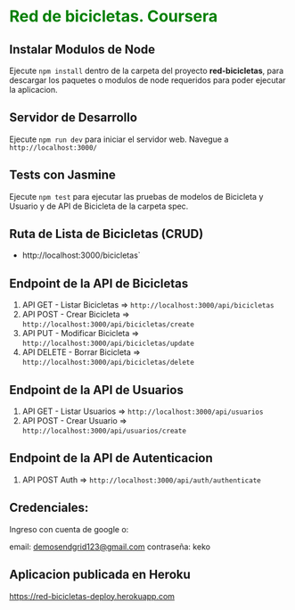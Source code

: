 <h1 style="color:green">Red de bicicletas. Coursera</h1>


## Instalar Modulos de Node

Ejecute `npm install` dentro de la carpeta del proyecto **red-bicicletas**, para descargar los paquetes o modulos de node requeridos para poder ejecutar la aplicacion. 

## Servidor de Desarrollo

Ejecute `npm run dev` para iniciar el servidor web. Navegue a `http://localhost:3000/`

## Tests con Jasmine

Ejecute `npm test` para ejecutar las pruebas de modelos de Bicicleta y Usuario y de API de Bicicleta de la carpeta spec.

## Ruta de Lista de Bicicletas (CRUD)

- http://localhost:3000/bicicletas`

## Endpoint de la API de Bicicletas

1. API GET - Listar Bicicletas   => `http://localhost:3000/api/bicicletas`
2. API POST - Crear Bicicleta    => `http://localhost:3000/api/bicicletas/create`
3. API PUT - Modificar Bicicleta => `http://localhost:3000/api/bicicletas/update`
4. API DELETE - Borrar Bicicleta => `http://localhost:3000/api/bicicletas/delete`

## Endpoint de la API de Usuarios

1. API GET - Listar Usuarios     => `http://localhost:3000/api/usuarios`
2. API POST - Crear Usuario      => `http://localhost:3000/api/usuarios/create`


## Endpoint de la API de Autenticacion

1. API POST Auth => `http://localhost:3000/api/auth/authenticate`

## Credenciales:

Ingreso con cuenta de google o:

email: demosendgrid123@gmail.com
contraseña: keko



## Aplicacion publicada en Heroku

https://red-bicicletas-deploy.herokuapp.com